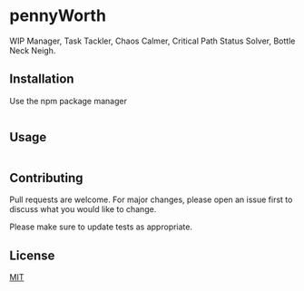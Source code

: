 # pennyWorth
WIP Manager, Task Tackler, Chaos Calmer, Critical Path Status Solver, Bottle Neck Neigh. 

## Installation

Use the npm package manager 

```bash

```

## Usage

```javascript

```

## Contributing
Pull requests are welcome. For major changes, please open an issue first to discuss what you would like to change.

Please make sure to update tests as appropriate.

## License
[MIT](https://choosealicense.com/licenses/mit/)